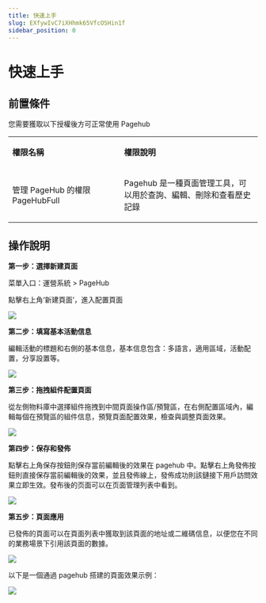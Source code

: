 ```yaml
---
title: 快速上手
slug: EXfywIvC7iXHhmk65VfcOSHin1f
sidebar_position: 0
---
```



# 快速上手

## 前置條件

您需要獲取以下授權後方可正常使用 Pagehub

<table>
<colgroup>
<col width="293"/>
<col width="392"/>
</colgroup>
<tbody>
<tr><td><p><strong>權限名稱</strong></p></td><td><p><strong>權限說明</strong></p></td></tr>
<tr><td><p>管理 PageHub 的權限<br/>PageHubFull</p></td><td><p>Pagehub 是一種頁面管理工具，可以用於查詢、編輯、刪除和查看歷史記錄</p></td></tr>
</tbody>
</table>

## 操作說明

**第一步：選擇新建頁面**

菜單入口：運營系統 &gt; PageHub

點擊右上角‘新建頁面’，進入配置頁面

<img src="/assets/Uvi8bylV7oN6QLxmBKGckYpOnac.png" src-width="2764" src-height="1410" align="center"/>

**第二步：填寫基本活動信息**

編輯活動的標題和右側的基本信息，基本信息包含：多語言，適用區域，活動配置，分享設置等。

<img src="/assets/Jgr6bOqK8oaKirxOs47coWR1nTf.png" src-width="2778" src-height="1422" align="center"/>

**第三步：拖拽組件配置頁面**

從左側物料庫中選擇組件拖拽到中間頁面操作區/預覽區，在右側配置區域內，編輯每個在預覽區的組件信息，預覽頁面配置效果，檢查與調整頁面效果。

<img src="/assets/CMtgbxQzmoXwgsxiDttcQBBvnQd.png" src-width="2776" src-height="1414" align="center"/>

**第四步：保存和發佈**

點擊右上角保存按鈕則保存當前編輯後的效果在 pagehub 中。點擊右上角發佈按鈕則直接保存當前編輯後的效果，並且發佈線上，發佈成功則該鏈接下用戶訪問效果立即生效。發布後的页面可以在页面管理列表中看到。

<img src="/assets/XVwtbFVk0o2d4kxNIG6cczyIn2g.png" src-width="3776" src-height="1850" align="center"/>

**第五步：頁面應用**

已發佈的頁面可以在頁面列表中獲取到該頁面的地址或二維碼信息，以便您在不同的業務場景下引用該頁面的數據。

<img src="/assets/EgdubVR1RoFAtRxyGnycsB9ZnJg.png" src-width="3760" src-height="1854" align="center"/>

以下是一個通過 pagehub 搭建的頁面效果示例：

<img src="/assets/OftVb7LjGoJv4Exl2oqcUugpnDb.png" src-width="1284" src-height="2609" align="center"/>

